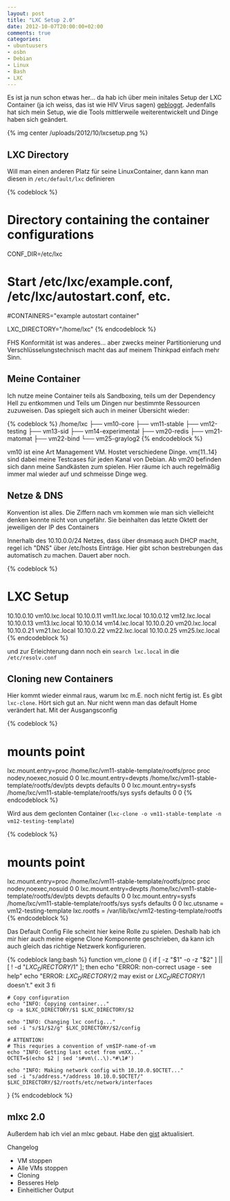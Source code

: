 ```yaml
---
layout: post
title: "LXC Setup 2.0"
date: 2012-10-07T20:00:00+02:00
comments: true
categories:
- ubuntuusers
- osbn
- Debian
- Linux
- Bash
- LXC
---
```


Es ist ja nun schon etwas her... da hab ich über mein initales Setup der LXC
Container (ja ich weiss, das ist wie HIV Virus sagen) [gebloggt](/blog/2012/05/14/lxc-not-ready-for-production-huh/).
Jedenfalls hat sich mein Setup, wie die Tools mittlerweile weiterentwickelt und
Dinge haben sich geändert.

{% img center /uploads/2012/10/lxcsetup.png %}

## LXC Directory

Will man einen anderen Platz für seine LinuxContainer, dann kann man diesen
in `/etc/default/lxc` definieren

{% codeblock %}
# Directory containing the container configurations
CONF_DIR=/etc/lxc
# Start /etc/lxc/example.conf, /etc/lxc/autostart.conf, etc.
#CONTAINERS="example autostart container"

LXC_DIRECTORY="/home/lxc"
{% endcodeblock %}

FHS Konformität ist was anderes... aber zwecks meiner Partitionierung und
Verschlüsselungstechnisch macht das auf meinem Thinkpad einfach mehr Sinn.

## Meine Container

Ich nutze meine Container teils als Sandboxing, teils um der Dependency Hell zu
entkommen und Teils um Dingen nur bestimmte Ressourcen zuzuweisen. Das spiegelt
sich auch in meiner Übersicht wieder:

{% codeblock %}
/home/lxc
├── vm10-core
├── vm11-stable
├── vm12-testing
├── vm13-sid
├── vm14-experimental
├── vm20-redis
├── vm21-matomat
├── vm22-bind
└── vm25-graylog2
{% endcodeblock %}

vm10 ist eine Art Management VM. Hostet verschiedene Dinge.
vm{11..14} sind dabei meine Testcases für jeden Kanal von Debian.
Ab vm20 befinden sich dann meine Sandkästen zum spielen. Hier räume ich auch
regelmäßig immer mal wieder auf und schmeisse Dinge weg.

## Netze & DNS

Konvention ist alles. Die Ziffern nach vm kommen wie man sich vielleicht denken
konnte nicht von ungefähr. Sie beinhalten das letzte Oktett der jeweiligen der IP
des Containers

Innerhalb des 10.10.0.0/24 Netzes, dass über dnsmasq auch DHCP macht, regel ich
"DNS" über /etc/hosts Einträge. Hier gibt schon bestrebungen das automatisch zu
machen. Dauert aber noch.

{% codeblock %}
# LXC Setup
10.10.0.10 vm10.lxc.local
10.10.0.11 vm11.lxc.local
10.10.0.12 vm12.lxc.local
10.10.0.13 vm13.lxc.local
10.10.0.14 vm14.lxc.local
10.10.0.20 vm20.lxc.local
10.10.0.21 vm21.lxc.local
10.10.0.22 vm22.lxc.local
10.10.0.25 vm25.lxc.local
{% endcodeblock %}

und zur Erleichterung dann noch ein `search lxc.local` in die `/etc/resolv.conf`

## Cloning new Containers

Hier kommt wieder einmal raus, warum lxc m.E. noch nicht fertig ist. Es gibt
`lxc-clone`. Hört sich gut an. Nur nicht wenn man das default Home
verändert hat. Mit der Ausgangsconfig

{% codeblock %}
# mounts point
lxc.mount.entry=proc /home/lxc/vm11-stable-template/rootfs/proc proc nodev,noexec,nosuid 0 0
lxc.mount.entry=devpts /home/lxc/vm11-stable-template/rootfs/dev/pts devpts defaults 0 0
lxc.mount.entry=sysfs /home/lxc/vm11-stable-template/rootfs/sys sysfs defaults 0 0
{% endcodeblock %}

Wird aus dem geclonten Container (`lxc-clone -o vm11-stable-template -n
vm12-testing-template`)

{% codeblock %}
# mounts point
lxc.mount.entry=proc /home/lxc/vm11-stable-template/rootfs/proc proc nodev,noexec,nosuid 0 0
lxc.mount.entry=devpts /home/lxc/vm11-stable-template/rootfs/dev/pts devpts defaults 0 0
lxc.mount.entry=sysfs /home/lxc/vm11-stable-template/rootfs/sys sysfs defaults 0 0
lxc.utsname = vm12-testing-template
lxc.rootfs = /var/lib/lxc/vm12-testing-template/rootfs
{% endcodeblock %}

Das Default Config File scheint hier keine Rolle zu spielen. Deshalb hab ich
mir hier auch meine eigene Clone Komponente geschrieben, da kann ich auch gleich
das richtige Netzwerk konfigurieren.

{% codeblock lang:bash %}
function vm_clone () {
    if [ -z "$1" -o -z "$2" ] || [ ! -d "$LXC_DIRECTORY/$1" ]; then
        echo "ERROR: non-correct usage - see help"
        echo "ERROR: $LXC_DIRECTORY/$2 may exist or $LXC_DIRECTORY/$1 doesn't."
        exit 3
    fi

    # Copy configuration
    echo "INFO: Copying container..."
    cp -a $LXC_DIRECTORY/$1 $LXC_DIRECTORY/$2

    echo "INFO: Changing lxc config..."
    sed -i "s/$1/$2/g" $LXC_DIRECTORY/$2/config

    # ATTENTION!
    # This requries a convention of vm$IP-name-of-vm
    echo "INFO: Getting last octet from vmXX..."
    OCTET=$(echo $2 | sed 's#vm\(..\).*#\1#')

    echo "INFO: Making network config with 10.10.0.$OCTET..."
    sed -i "s/address.*/address 10.10.0.$OCTET/" $LXC_DIRECTORY/$2/rootfs/etc/network/interfaces
}
{% endcodeblock %}

## mlxc 2.0

Außerdem hab ich viel an mlxc gebaut. Habe den
[gist](https://gist.github.com/2693967) aktualisiert.

Changelog

* VM stoppen
* Alle VMs stoppen
* Cloning
* Besseres Help
* Einheitlicher Output

